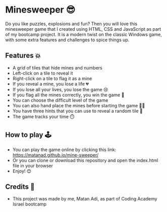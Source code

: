 # Minesweeper 😎

Do you like puzzles, explosions and fun? Then you will love this minesweeper game that I created using HTML, CSS and JavaScript as part of my bootcamp project. It is a modern twist on the classic Windows game, with some extra features and challenges to spice things up.

## Features 💥

- A grid of tiles that hide mines and numbers
- Left-click on a tile to reveal it
- Right-click on a tile to flag it as a mine
- If you reveal a mine, you lose a life 💔
- If you lose all your lives, you lose the game 😢
- If you flag all the mines correctly, you win the game 🎉
- You can choose the difficult level of the game
- You can also hand place the mines before starting the game ✋🏼
- You have three hints that you can use to reveal a random tile 🔎
- The game tracks your time ⏱️

## How to play 🕹️

- You can play the game online by clicking this link: https://matanad.github.io/mine-sweeper/
- Or you can clone or download this repository and open the index.html file in your browser
- Enjoy! 😊

## Credits 🙌

- This project was made by me, Matan Adi, as part of Coding Academy Israel bootcamp
